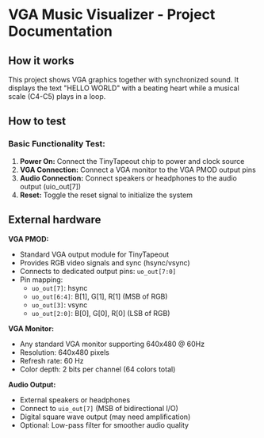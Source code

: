 # VGA Music Visualizer - Project Documentation

## How it works

This project shows VGA graphics together with synchronized sound. It displays the text "HELLO WORLD" with a beating heart while a musical scale (C4-C5) plays in a loop.

## How to test

### Basic Functionality Test:
1. **Power On:** Connect the TinyTapeout chip to power and clock source
2. **VGA Connection:** Connect a VGA monitor to the VGA PMOD output pins
3. **Audio Connection:** Connect speakers or headphones to the audio output (uio_out[7])
4. **Reset:** Toggle the reset signal to initialize the system

## External hardware

**VGA PMOD:**
- Standard VGA output module for TinyTapeout
- Provides RGB video signals and sync (hsync/vsync)
- Connects to dedicated output pins: `uo_out[7:0]`
- Pin mapping:
  - `uo_out[7]`: hsync
  - `uo_out[6:4]`: B[1], G[1], R[1] (MSB of RGB)
  - `uo_out[3]`: vsync  
  - `uo_out[2:0]`: B[0], G[0], R[0] (LSB of RGB)

**VGA Monitor:**
- Any standard VGA monitor supporting 640x480 @ 60Hz
- Resolution: 640x480 pixels
- Refresh rate: 60 Hz
- Color depth: 2 bits per channel (64 colors total)

**Audio Output:**
- External speakers or headphones
- Connect to `uio_out[7]` (MSB of bidirectional I/O)
- Digital square wave output (may need amplification)
- Optional: Low-pass filter for smoother audio quality